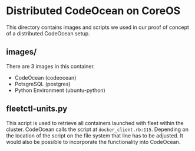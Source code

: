 
# Distributed CodeOcean on CoreOS

This directory contains images and scripts we used in our proof of concept of a distributed CodeOcean setup.


## images/

There are 3 images in this container.

 * CodeOcean (codeocean)
 * PotsgreSQL (postgres)
 * Python Environment (ubuntu-python)


## fleetctl-units.py

This script is used to retrieve all containers launched with fleet within the cluster.
CodeOcean calls the script at `docker_client.rb:115`. Depending on the location of the script on the file system that line has to be adjusted.
It would also be possible to incorporate the functionality into CodeOcean.



